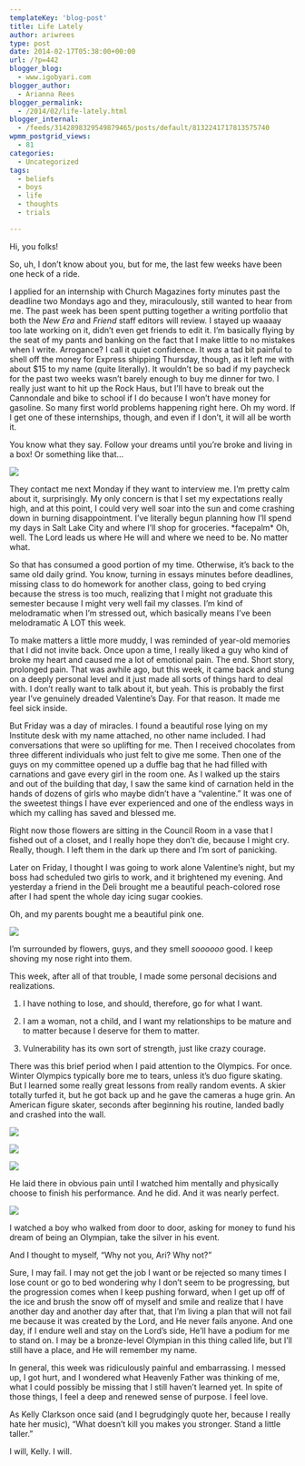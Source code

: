 ```yaml
---
templateKey: 'blog-post'
title: Life Lately
author: ariwrees
type: post
date: 2014-02-17T05:38:00+00:00
url: /?p=442
blogger_blog:
  - www.igobyari.com
blogger_author:
  - Arianna Rees
blogger_permalink:
  - /2014/02/life-lately.html
blogger_internal:
  - /feeds/3142898329549879465/posts/default/8132241717813575740
wpmm_postgrid_views:
  - 81
categories:
  - Uncategorized
tags:
  - beliefs
  - boys
  - life
  - thoughts
  - trials

---
```

Hi, you folks! 

So, uh, I don’t know about you, but for me, the last few weeks have been one heck of a ride. 

I applied for an internship with Church Magazines forty minutes past the deadline two Mondays ago and they, miraculously, still wanted to hear from me. The past week has been spent putting together a writing portfolio that both the _New Era_ and _Friend_ staff editors will review. I stayed up waaaay too late working on it, didn’t even get friends to edit it. I’m basically flying by the seat of my pants and banking on the fact that I make little to no mistakes when I write. Arrogance? I call it quiet confidence. It _was_ a tad bit painful to shell off the money for Express shipping Thursday, though, as it left me with about $15 to my name (quite literally). It wouldn’t be so bad if my paycheck for the past two weeks wasn’t barely enough to buy me dinner for two. I really just want to hit up the Rock Haus, but I’ll have to break out the Cannondale and bike to school if I do because I won’t have money for gasoline. So many first world problems happening right here. Oh my word. If I get one of these internships, though, and even if I don’t, it will all be worth it. 

You know what they say. Follow your dreams until you’re broke and living in a box! Or something like that… 

![](https://31.media.tumblr.com/a768fc7ba5161bf4124d5a47f07e9b56/tumblr_mzkq7luC1w1t5qcvio1_500.gif)

They contact me next Monday if they want to interview me. I’m pretty calm about it, surprisingly. My only concern is that I set my expectations really high, and at this point, I could very well soar into the sun and come crashing down in burning disappointment. I’ve literally begun planning how I’ll spend my days in Salt Lake City and where I’ll shop for groceries. \*facepalm\* Oh, well. The Lord leads us where He will and where we need to be. No matter what. 

So that has consumed a good portion of my time. Otherwise, it’s back to the same old daily grind. You know, turning in essays minutes before deadlines, missing class to do homework for another class, going to bed crying because the stress is too much, realizing that I might not graduate this semester because I might very well fail my classes. I’m kind of melodramatic when I’m stressed out, which basically means I’ve been melodramatic A LOT this week. 

To make matters a little more muddy, I was reminded of year-old memories that I did not invite back. Once upon a time, I really liked a guy who kind of broke my heart and caused me a lot of emotional pain. The end. Short story, prolonged pain. That was awhile ago, but this week, it came back and stung on a deeply personal level and it just made all sorts of things hard to deal with. I don’t really want to talk about it, but yeah. This is probably the first year I’ve genuinely dreaded Valentine’s Day. For that reason. It made me feel sick inside. 

But Friday was a day of miracles. I found a beautiful rose lying on my Institute desk with my name attached, no other name included. I had conversations that were so uplifting for me. Then I received chocolates from three different individuals who just felt to give me some. Then one of the guys on my committee opened up a duffle bag that he had filled with carnations and gave every girl in the room one. As I walked up the stairs and out of the building that day, I saw the same kind of carnation held in the hands of dozens of girls who maybe didn’t have a “valentine.” It was one of the sweetest things I have ever experienced and one of the endless ways in which my calling has saved and blessed me. 

Right now those flowers are sitting in the Council Room in a vase that I fished out of a closet, and I really hope they don’t die, because I might cry. Really, though. I left them in the dark up there and I’m sort of panicking.

Later on Friday, I thought I was going to work alone Valentine’s night, but my boss had scheduled two girls to work, and it brightened my evening. And yesterday a friend in the Deli brought me a beautiful peach-colored rose after I had spent the whole day icing sugar cookies. 

Oh, and my parents bought me a beautiful pink one.

[![](https://www.igobyari.com/wp-content/uploads/2014/02/meandfleurs.jpg)](https://www.igobyari.com/wp-content/uploads/2014/02/meandfleurs.jpg)

I’m surrounded by flowers, guys, and they smell _soooooo_ good. I keep shoving my nose right into them. 

This week, after all of that trouble, I made some personal decisions and realizations.  

1) I have nothing to lose, and should, therefore, go for what I want. 

2) I am a woman, not a child, and I want my relationships to be mature and to matter because I deserve for them to matter. 

3) Vulnerability has its own sort of strength, just like crazy courage. 

There was this brief period when I paid attention to the Olympics. For once. Winter Olympics typically bore me to tears, unless it’s duo figure skating. But I learned some really great lessons from really random events. A skier totally turfed it, but he got back up and he gave the cameras a huge grin. An American figure skater, seconds after beginning his routine, landed badly and crashed into the wall. 

![](http://storage.canoe.ca/v1/dynamic_resize/?src=http://slam.canoe.ca/Slam/Olympics/2014Sochi/News/2014/02/15/jeremy_abbott_figure_skating_sochi_olympics_usa.jpg&size=650x366&quality=85)

![](http://images.newscred.com/cD1jOGM1YTg1MmE3Njk3ZjU0YWZiZDk0MGMyNmNjNzY0OSZnPWY2ZTk3NWM1MGVlZTJjZTAyOThhZGFmMDA4MmRlNTQ5?width=640&height=427)

![](https://www.igobyari.com/wp-content/uploads/2014/02/201402131052391208405-p5.jpg)

He laid there in obvious pain until I watched him mentally and physically choose to finish his performance. And he did. And it was nearly perfect. 

![](http://media.zenfs.com/en_US/Sports/USA_Today/20140110_pjc_bt1_273-7f0f6104eef8541b701f5751536792ce)

I watched a boy who walked from door to door, asking for money to fund his dream of being an Olympian, take the silver in his event. 

And I thought to myself, “Why not you, Ari? Why not?” 

Sure, I may fail. I may not get the job I want or be rejected so many times I lose count or go to bed wondering why I don’t seem to be progressing, but the progression comes when I keep pushing forward, when I get up off of the ice and brush the snow off of myself and smile and realize that I have another day and another day after that, that I’m living a plan that will not fail me because it was created by the Lord, and He never fails anyone. And one day, if I endure well and stay on the Lord’s side, He’ll have a podium for me to stand on. I may be a bronze-level Olympian in this thing called life, but I’ll still have a place, and He will remember my name.

In general, this week was ridiculously painful and embarrassing. I messed up, I got hurt, and I wondered what Heavenly Father was thinking of me, what I could possibly be missing that I still haven’t learned yet. In spite of those things, I feel a deep and renewed sense of purpose. I feel love. 

As Kelly Clarkson once said (and I begrudgingly quote her, because I really hate her music), “What doesn’t kill you makes you stronger. Stand a little taller.” 

I will, Kelly. I will.